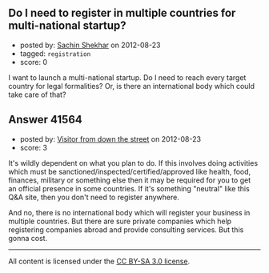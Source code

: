 ## Do I need to register in multiple countries for multi-national startup?

- posted by: [Sachin Shekhar](https://stackexchange.com/users/-1/17838-sachin-shekhar) on 2012-08-23
- tagged: `registration`
- score: 0

I want to launch a multi-national startup. Do I need to reach every target country for legal formalities? Or, is there an international body which could take care of that?


## Answer 41564

- posted by: [Visitor from down the street](https://stackexchange.com/users/-1/19309-visitor-from-down-the-street) on 2012-08-23
- score: 3

It's wildly dependent on what you plan to do. If this involves doing activities which must be sanctioned/inspected/certified/approved like health, food, finances, military or something else then it may be required for you to get an official presence in some countries. If it's something "neutral" like this Q&A site, then you don't need to register anywhere.

And no, there is no international body which will register your business in multiple countries. But there are sure private companies which help registering companies abroad and provide consulting services. But this gonna cost.



---

All content is licensed under the [CC BY-SA 3.0 license](https://creativecommons.org/licenses/by-sa/3.0/).
